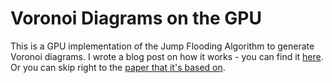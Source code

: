 # Voronoi Diagrams on the GPU

This is a GPU implementation of the Jump Flooding Algorithm to generate Voronoi diagrams. I wrote a blog post on how it works - you can find it [here](http://rykap.com/graphics/skew/2016/02/25/voronoi-diagrams/). Or you can skip right to the [paper that it's based on](http://www.comp.nus.edu.sg/~tants/jfa.html).
